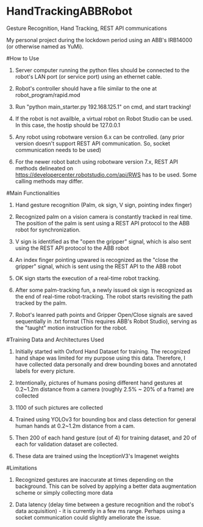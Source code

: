 # HandTrackingABBRobot
Gesture Recognition, Hand Tracking, REST API communications


My personal project during the lockdown period using an ABB's IRB14000 (or otherwise named as YuMi).

#How to Use
  
  1. Server computer running the python files should be connected to the robot's LAN port (or service port) using an ethernet cable.
  
  2. Robot's controller should have a file similar to the one at robot_program/rapid.mod
  
  3. Run "python main_starter.py 192.168.125.1" on cmd, and start tracking!
  
  4. If the robot is not availble, a virtual robot on Robot Studio can be used. In this case, the hostip should be 127.0.0.1
  
  5. Any robot using robotware version 6.x can be controlled. (any prior version doesn't support REST API communication. So, socket communication needs to be used)
  
  6. For the newer robot batch using robotware version 7.x, REST API methods delineated on https://developercenter.robotstudio.com/api/RWS has to be used. Some calling methods may differ.



#Main Functionalities
  
  1. Hand gesture recognition (Palm, ok sign, V sign, pointing index finger)
  
  2. Recognized palm on a vision camera is constantly tracked in real time. The position of the palm is sent using a REST API protocol to the ABB robot for synchronization.
  
  3. V sign is identified as the "open the gripper" signal, which is also sent using the REST API protocol to the ABB robot
  
  4. An index finger pointing upwared is recognized as the "close the gripper" signal, which is sent using the REST API to the ABB robot
  
  5. OK sign starts the execution of a real-time robot tracking.
  
  6. After some palm-tracking fun, a newly issued ok sign is recognized as the end of real-time robot-tracking. The robot starts revisiting the path tracked by the palm.
  
  7. Robot's leanred path points and Gripper Open/Close signals are saved sequentially in .txt format (This requires ABB's Robot Studio), serving as the "taught" motion instruction for the robot.
  
  
#Training Data and Architectures Used
  
  1. Initially started with Oxford Hand Dataset for training. The recognized hand shape was limited for my purpose using this data. Therefore, I have collected data personally and drew bounding boxes and annotated labels for every picture.
  
  2. Intentionally, pictures of humans posing different hand gestures at 0.2~1.2m distance from a camera (roughly 2.5% ~ 20% of a frame) are collected
  
  3. 1100 of such pictures are collected
  
  4. Trained using YOLOv3 for bounding box and class detection for general human hands at 0.2~1.2m distance from a cam.
  
  5. Then 200 of each hand gesture (out of 4) for training dataset, and 20 of each for validation dataset are collected.
  
  6. These data are trained using the InceptionV3's Imagenet weights
  
  
#Limitations
  
  1. Recognized gestures are inaccurate at times depending on the background. This can be solved by applying a better data augmentation scheme or simply collecting more data
  
  2. Data latency (delay time between a gesture recognition and the robot's data acquisition) - it is currently in a few ms range. Perhaps using a socket communication could slightly ameliorate the issue.
